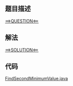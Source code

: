 ## 题目描述

[==>QUESTION<==](https://leetcode-cn.com/problems/second-minimum-node-in-a-binary-tree/)

## 解法

[==>SOLUTION<==](https://leetcode-cn.com/problems/second-minimum-node-in-a-binary-tree/solution/er-cha-shu-zhong-di-er-xiao-de-jie-dian-bhxiw/)

## 代码

[FindSecondMinimumValue.java](https://github.com/Marshal7cc/leetcode-java/blob/master/src/dfs/FindSecondMinimumValue.java)

